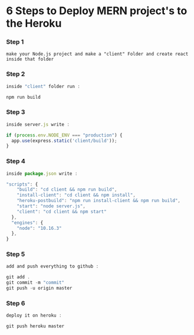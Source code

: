 # 6 Steps to Deploy MERN project's to the Heroku
### Step 1
```
make your Node.js project and make a "client" Folder and create react inside that folder
```
### Step 2
```javascript
inside "client" folder run :

npm run build
```

### Step 3
```javascript
inside server.js write :

if (process.env.NODE_ENV === "production") {
  app.use(express.static('client/build'));
}
```

### Step 4
```javascript
inside package.json write :

"scripts": {
    "build": "cd client && npm run build",
    "install-client": "cd client && npm install",
    "heroku-postbuild": "npm run install-client && npm run build",
    "start": "node server.js",
    "client": "cd client && npm start"
  },
  "engines": {
    "node": "10.16.3"
  },
}
```

### Step 5
```javascript
add and push everything to github : 

git add .
git commit -m "commit"
git push -u origin master
```

### Step 6
```javascript
deploy it on heroku : 

git push heroku master

```




